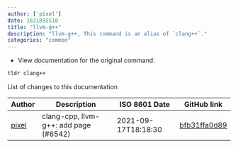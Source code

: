 ```yaml
---
author: ['pixel']
date: 1631895510
title: "llvm-g++"
description: "llvm-g++, This command is an alias of `clang++`."
categories: "common"
---
```

- View documentation for the original command:

```bash
tldr clang++
```
List of changes to this documentation


Author | Description | ISO 8601 Date | GitHub link
------|-----|-----|-----
[pixel](mailto:35269695+pixelcmtd@users.noreply.github.com) | clang-cpp, llvm-g++: add page (#6542) | 2021-09-17T18:18:30 | [bfb31ffa0d89](https://github.com/tldr-pages/tldr/commit/bfb31ffa0d894725273222a056221e427552e84b)

